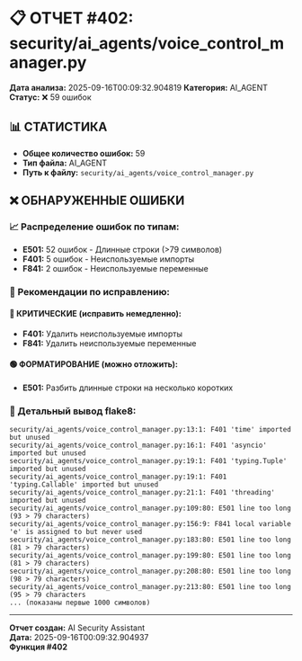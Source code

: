# 📋 ОТЧЕТ #402: security/ai_agents/voice_control_manager.py

**Дата анализа:** 2025-09-16T00:09:32.904819
**Категория:** AI_AGENT
**Статус:** ❌ 59 ошибок

## 📊 СТАТИСТИКА

- **Общее количество ошибок:** 59
- **Тип файла:** AI_AGENT
- **Путь к файлу:** `security/ai_agents/voice_control_manager.py`

## ❌ ОБНАРУЖЕННЫЕ ОШИБКИ

### 📈 Распределение ошибок по типам:

- **E501:** 52 ошибок - Длинные строки (>79 символов)
- **F401:** 5 ошибок - Неиспользуемые импорты
- **F841:** 2 ошибок - Неиспользуемые переменные

### 🎯 Рекомендации по исправлению:

#### 🔴 КРИТИЧЕСКИЕ (исправить немедленно):
- **F401:** Удалить неиспользуемые импорты
- **F841:** Удалить неиспользуемые переменные

#### 🟢 ФОРМАТИРОВАНИЕ (можно отложить):
- **E501:** Разбить длинные строки на несколько коротких

### 📝 Детальный вывод flake8:

```
security/ai_agents/voice_control_manager.py:13:1: F401 'time' imported but unused
security/ai_agents/voice_control_manager.py:16:1: F401 'asyncio' imported but unused
security/ai_agents/voice_control_manager.py:19:1: F401 'typing.Tuple' imported but unused
security/ai_agents/voice_control_manager.py:19:1: F401 'typing.Callable' imported but unused
security/ai_agents/voice_control_manager.py:21:1: F401 'threading' imported but unused
security/ai_agents/voice_control_manager.py:109:80: E501 line too long (93 > 79 characters)
security/ai_agents/voice_control_manager.py:156:9: F841 local variable 'e' is assigned to but never used
security/ai_agents/voice_control_manager.py:183:80: E501 line too long (81 > 79 characters)
security/ai_agents/voice_control_manager.py:199:80: E501 line too long (81 > 79 characters)
security/ai_agents/voice_control_manager.py:208:80: E501 line too long (98 > 79 characters)
security/ai_agents/voice_control_manager.py:213:80: E501 line too long (95 > 79 characters
... (показаны первые 1000 символов)
```

---
**Отчет создан:** AI Security Assistant  
**Дата:** 2025-09-16T00:09:32.904937  
**Функция #402**
